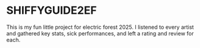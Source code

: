# SHIFFYGUIDE2EF
This is my fun little project for electric forest 2025. I listened to every artist and gathered key stats, sick performances, and left a rating and review for each.
